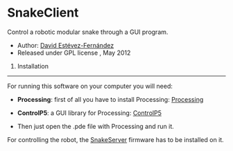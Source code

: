 SnakeClient
===========

Control a robotic modular snake through a GUI program.

 * Author: [David Estévez-Fernández](http://github.com/David-Estevez)
 * Released under GPL license , May 2012


1. Installation
-------------------
For running this software on your computer you will need:

* **Processing**: first of all you have to install Processing:
[Processing](http://processing.org/download/)

* **ControlP5**: a GUI library for Processing:
[ControlP5](http://www.sojamo.de/libraries/controlp5)

* Then just open the .pde file with Processing and run it.

For controlling the robot, the [SnakeServer](http://github.com/David-Estevez/SnakeServer) firmware
has to be installed on it.
